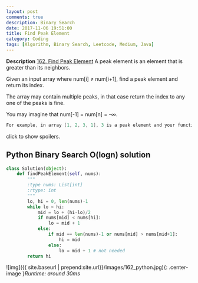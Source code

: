 ```yaml
---
layout: post
comments: true
description: Binary Search
date: 2017-11-06 19:51:00
title: Find Peak Element
category: Coding
tags: [Algorithm, Binary Search, Leetcode, Medium, Java]
---
```


**Description**
[162. Find Peak Element](https://leetcode.com/problems/find-peak-element/description/)
A peak element is an element that is greater than its neighbors.

Given an input array where num[i] ≠ num[i+1], find a peak element and return its index.

The array may contain multiple peaks, in that case return the index to any one of the peaks is fine.

You may imagine that num[-1] = num[n] = -∞.
```java
For example, in array [1, 2, 3, 1], 3 is a peak element and your function should return the index number 2.
```

click to show spoilers.



## Python Binary Search O(logn) solution

```python
class Solution(object):
    def findPeakElement(self, nums):
        """
        :type nums: List[int]
        :rtype: int
        """
        lo, hi = 0, len(nums)-1
        while lo < hi:
            mid = lo + (hi-lo)/2
            if nums[mid] < nums[hi]:
                lo = mid + 1
            else:
                if mid == len(nums)-1 or nums[mid] > nums[mid+1]:
                    hi = mid
                else:
                    lo = mid + 1 # not needed
        return hi
```

![img]({{ site.baseurl | prepend:site.url}}/images/162_python.jpg){: .center-image }*Runtime: around 30ms*